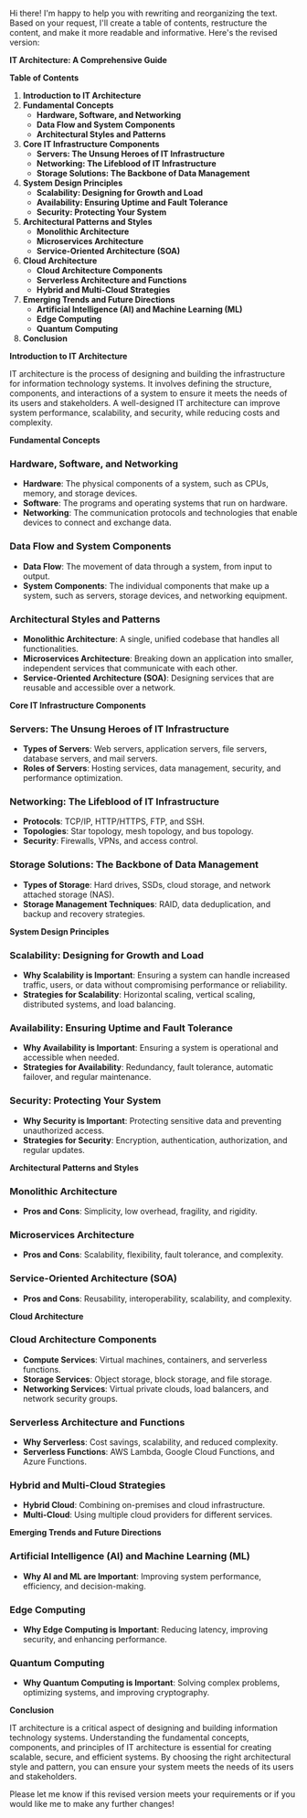 Hi there! I'm happy to help you with rewriting and reorganizing the text. Based on your request, I'll create a table of contents, restructure the content, and make it more readable and informative. Here's the revised version:

**IT Architecture: A Comprehensive Guide**

**Table of Contents**

1. **Introduction to IT Architecture**
2. **Fundamental Concepts**
	* **Hardware, Software, and Networking**
	* **Data Flow and System Components**
	* **Architectural Styles and Patterns**
3. **Core IT Infrastructure Components**
	* **Servers: The Unsung Heroes of IT Infrastructure**
	* **Networking: The Lifeblood of IT Infrastructure**
	* **Storage Solutions: The Backbone of Data Management**
4. **System Design Principles**
	* **Scalability: Designing for Growth and Load**
	* **Availability: Ensuring Uptime and Fault Tolerance**
	* **Security: Protecting Your System**
5. **Architectural Patterns and Styles**
	* **Monolithic Architecture**
	* **Microservices Architecture**
	* **Service-Oriented Architecture (SOA)**
6. **Cloud Architecture**
	* **Cloud Architecture Components**
	* **Serverless Architecture and Functions**
	* **Hybrid and Multi-Cloud Strategies**
7. **Emerging Trends and Future Directions**
	* **Artificial Intelligence (AI) and Machine Learning (ML)**
	* **Edge Computing**
	* **Quantum Computing**
8. **Conclusion**

**Introduction to IT Architecture**

IT architecture is the process of designing and building the infrastructure for information technology systems. It involves defining the structure, components, and interactions of a system to ensure it meets the needs of its users and stakeholders. A well-designed IT architecture can improve system performance, scalability, and security, while reducing costs and complexity.

**Fundamental Concepts**

### Hardware, Software, and Networking

* **Hardware**: The physical components of a system, such as CPUs, memory, and storage devices.
* **Software**: The programs and operating systems that run on hardware.
* **Networking**: The communication protocols and technologies that enable devices to connect and exchange data.

### Data Flow and System Components

* **Data Flow**: The movement of data through a system, from input to output.
* **System Components**: The individual components that make up a system, such as servers, storage devices, and networking equipment.

### Architectural Styles and Patterns

* **Monolithic Architecture**: A single, unified codebase that handles all functionalities.
* **Microservices Architecture**: Breaking down an application into smaller, independent services that communicate with each other.
* **Service-Oriented Architecture (SOA)**: Designing services that are reusable and accessible over a network.

**Core IT Infrastructure Components**

### Servers: The Unsung Heroes of IT Infrastructure

* **Types of Servers**: Web servers, application servers, file servers, database servers, and mail servers.
* **Roles of Servers**: Hosting services, data management, security, and performance optimization.

### Networking: The Lifeblood of IT Infrastructure

* **Protocols**: TCP/IP, HTTP/HTTPS, FTP, and SSH.
* **Topologies**: Star topology, mesh topology, and bus topology.
* **Security**: Firewalls, VPNs, and access control.

### Storage Solutions: The Backbone of Data Management

* **Types of Storage**: Hard drives, SSDs, cloud storage, and network attached storage (NAS).
* **Storage Management Techniques**: RAID, data deduplication, and backup and recovery strategies.

**System Design Principles**

### Scalability: Designing for Growth and Load

* **Why Scalability is Important**: Ensuring a system can handle increased traffic, users, or data without compromising performance or reliability.
* **Strategies for Scalability**: Horizontal scaling, vertical scaling, distributed systems, and load balancing.

### Availability: Ensuring Uptime and Fault Tolerance

* **Why Availability is Important**: Ensuring a system is operational and accessible when needed.
* **Strategies for Availability**: Redundancy, fault tolerance, automatic failover, and regular maintenance.

### Security: Protecting Your System

* **Why Security is Important**: Protecting sensitive data and preventing unauthorized access.
* **Strategies for Security**: Encryption, authentication, authorization, and regular updates.

**Architectural Patterns and Styles**

### Monolithic Architecture

* **Pros and Cons**: Simplicity, low overhead, fragility, and rigidity.

### Microservices Architecture

* **Pros and Cons**: Scalability, flexibility, fault tolerance, and complexity.

### Service-Oriented Architecture (SOA)

* **Pros and Cons**: Reusability, interoperability, scalability, and complexity.

**Cloud Architecture**

### Cloud Architecture Components

* **Compute Services**: Virtual machines, containers, and serverless functions.
* **Storage Services**: Object storage, block storage, and file storage.
* **Networking Services**: Virtual private clouds, load balancers, and network security groups.

### Serverless Architecture and Functions

* **Why Serverless**: Cost savings, scalability, and reduced complexity.
* **Serverless Functions**: AWS Lambda, Google Cloud Functions, and Azure Functions.

### Hybrid and Multi-Cloud Strategies

* **Hybrid Cloud**: Combining on-premises and cloud infrastructure.
* **Multi-Cloud**: Using multiple cloud providers for different services.

**Emerging Trends and Future Directions**

### Artificial Intelligence (AI) and Machine Learning (ML)

* **Why AI and ML are Important**: Improving system performance, efficiency, and decision-making.

### Edge Computing

* **Why Edge Computing is Important**: Reducing latency, improving security, and enhancing performance.

### Quantum Computing

* **Why Quantum Computing is Important**: Solving complex problems, optimizing systems, and improving cryptography.

**Conclusion**

IT architecture is a critical aspect of designing and building information technology systems. Understanding the fundamental concepts, components, and principles of IT architecture is essential for creating scalable, secure, and efficient systems. By choosing the right architectural style and pattern, you can ensure your system meets the needs of its users and stakeholders.

Please let me know if this revised version meets your requirements or if you would like me to make any further changes!